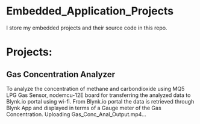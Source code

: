 # Embedded_Application_Projects
I store my embedded projects and their source code in this repo.

# Projects:
  ## Gas Concentration Analyzer
  To analyze the concentration of methane and carbondioxide using MQ5 LPG Gas Sensor, nodemcu-12E board for transferring the analyzed data to Blynk.io portal using wi-fi.
  From Blynk.io portal the data is retrieved through Blynk App and displayed in terms of a Gauge meter of the Gas Concentration.
  Uploading Gas_Conc_Anal_Output.mp4…
